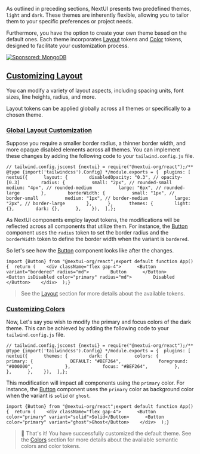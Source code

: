 As outlined in preceding sections, NextUI presents two predefined themes, `light` and `dark`. These themes are inherently flexible, allowing you to tailor them to your specific preferences or project needs.

Furthermore, you have the option to create your own theme based on the default ones. Each theme incorporates [Layout](https://nextui.org/docs/customization/layout) tokens and [Color](https://nextui.org/docs/customization/colors) tokens, designed to facilitate your customization process.

[![Sponsored: MongoDB](https://media.ethicalads.io/media/images/2022/08/EthicalAds_240x180_3.jpg)](https://server.ethicalads.io/proxy/click/5097/86119dbd-5a79-47c6-820f-0218b6f82455/)

## [Customizing Layout](https://nextui.org/docs/customization/customize-theme#customizing-layout)

You can modify a variety of layout aspects, including spacing units, font sizes, line heights, radius, and more.

Layout tokens can be applied globally across all themes or specifically to a chosen theme.

### [Global Layout Customization](https://nextui.org/docs/customization/customize-theme#global-layout-customization)

Suppose you require a smaller border radius, a thinner border width, and more opaque disabled elements across all themes. You can implement these changes by adding the following code to your `tailwind.config.js` file.

```
// tailwind.config.jsconst {nextui} = require("@nextui-org/react");/** @type {import('tailwindcss').Config} */module.exports = {  plugins: [    nextui({      layout: {        disabledOpacity: "0.3", // opacity-[0.3]        radius: {          small: "2px", // rounded-small          medium: "4px", // rounded-medium          large: "6px", // rounded-large        },        borderWidth: {          small: "1px", // border-small          medium: "1px", // border-medium          large: "2px", // border-large        },      },      themes: {        light: {},        dark: {},      },    }),  ],};
```

As NextUI components employ layout tokens, the modifications will be reflected across all components that utilize them. For instance, the [Button](https://nextui.org/docs/components/button) component uses the `radius` token to set the border radius and the `borderWidth` token to define the border width when the variant is `bordered`.

So let's see how the [Button](https://nextui.org/docs/components/button) component looks like after the changes.

```
import {Button} from "@nextui-org/react";export default function App() {  return (    <div className="flex gap-4">      <Button variant="bordered" radius="md">        Button      </Button>      <Button isDisabled color="primary" radius="md">        Disabled      </Button>    </div>  );}
```

> See the [Layout](https://nextui.org/docs/customization/layout#default-layout) section for more details about the available tokens.

### [Customizing Colors](https://nextui.org/docs/customization/customize-theme#customizing-colors)

Now, Let's say you wish to modify the primary and focus colors of the dark theme. This can be achieved by adding the following code to your `tailwind.config.js` file.

```
// tailwind.config.jsconst {nextui} = require("@nextui-org/react");/** @type {import('tailwindcss').Config} */module.exports = {  plugins: [    nextui({      themes: {        dark: {          colors: {            primary: {              DEFAULT: "#BEF264",              foreground: "#000000",            },            focus: "#BEF264",          },        },      },    }),  ],};
```

This modification will impact all components using the `primary` color. For instance, the [Button](https://nextui.org/docs/components/button) component uses the `primary` color as background color when the variant is `solid` or `ghost`.

```
import {Button} from "@nextui-org/react";export default function App() {  return (    <div className="flex gap-4">      <Button color="primary" variant="solid">Solid</Button>      <Button color="primary" variant="ghost">Ghost</Button>    </div>  );}
```

> 🎉 That's it! You have successfully customized the default theme. See the [Colors](https://nextui.org/docs/customization/colors) section for more details about the available semantic colors and color tokens.